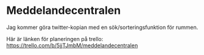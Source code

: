 # Meddelandecentralen

Jag kommer göra twitter-kopian med en sök/sorteringsfunktion för rummen.

Här är länken för planeringen på trello: https://trello.com/b/5jjTJmbM/meddelandecentralen
